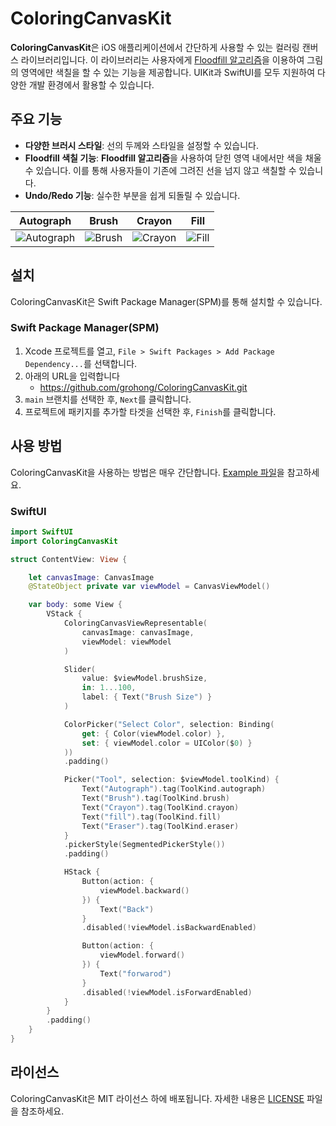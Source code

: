 # ColoringCanvasKit

**ColoringCanvasKit**은 iOS 애플리케이션에서 간단하게 사용할 수 있는 컬러링 캔버스 라이브러리입니다. 이 라이브러리는 사용자에게 [Floodfill 알고리즘](https://ko.wikipedia.org/wiki/%ED%94%8C%EB%9F%AC%EB%93%9C_%ED%95%84)을 이용하여 그림의 영역에만 색칠을 할 수 있는 기능을 제공합니다. UIKit과 SwiftUI를 모두 지원하여 다양한 개발 환경에서 활용할 수 있습니다.

## 주요 기능

- **다양한 브러시 스타일**: 선의 두께와 스타일을 설정할 수 있습니다.
- **Floodfill 색칠 기능**: **Floodfill 알고리즘**을 사용하여 닫힌 영역 내에서만 색을 채울 수 있습니다. 이를 통해 사용자들이 기존에 그려진 선을 넘지 않고 색칠할 수 있습니다.
- **Undo/Redo 기능**: 실수한 부분을 쉽게 되돌릴 수 있습니다.

| Autograph | Brush | Crayon | Fill |
|------|-----|------|-------|
|![Autograph](./images/RPReplay_Final1725321321.gif)|![Brush](./images/RPReplay_Final1725321331.gif)|![Crayon](./images/RPReplay_Final1725321346.gif)|![Fill](./images/RPReplay_Final1725321362.gif)|

## 설치

ColoringCanvasKit은 Swift Package Manager(SPM)를 통해 설치할 수 있습니다.

### Swift Package Manager(SPM)

1. Xcode 프로젝트를 열고, `File > Swift Packages > Add Package Dependency...`를 선택합니다.
2. 아래의 URL을 입력합니다
    - https://github.com/grohong/ColoringCanvasKit.git
3. `main` 브랜치를 선택한 후, `Next`를 클릭합니다.
4. 프로젝트에 패키지를 추가할 타겟을 선택한 후, `Finish`를 클릭합니다.

## 사용 방법

ColoringCanvasKit을 사용하는 방법은 매우 간단합니다. [Example 파일](https://github.com/grohong/ColoringCanvasKit/tree/main/ColoringCanvasKitExample)을 참고하세요.

### SwiftUI

```swift
import SwiftUI
import ColoringCanvasKit

struct ContentView: View {

    let canvasImage: CanvasImage
    @StateObject private var viewModel = CanvasViewModel()

    var body: some View {
        VStack {
            ColoringCanvasViewRepresentable(
                canvasImage: canvasImage,
                viewModel: viewModel
            )

            Slider(
                value: $viewModel.brushSize,
                in: 1...100,
                label: { Text("Brush Size") }
            )

            ColorPicker("Select Color", selection: Binding(
                get: { Color(viewModel.color) },
                set: { viewModel.color = UIColor($0) }
            ))
            .padding()

            Picker("Tool", selection: $viewModel.toolKind) {
                Text("Autograph").tag(ToolKind.autograph)
                Text("Brush").tag(ToolKind.brush)
                Text("Crayon").tag(ToolKind.crayon)
                Text("fill").tag(ToolKind.fill)
                Text("Eraser").tag(ToolKind.eraser)
            }
            .pickerStyle(SegmentedPickerStyle())
            .padding()

            HStack {
                Button(action: {
                    viewModel.backward()
                }) {
                    Text("Back")
                }
                .disabled(!viewModel.isBackwardEnabled)

                Button(action: {
                    viewModel.forward()
                }) {
                    Text("forwarod")
                }
                .disabled(!viewModel.isForwardEnabled)
            }
        }
        .padding()
    }
}
```

## 라이선스

ColoringCanvasKit은 MIT 라이선스 하에 배포됩니다. 자세한 내용은 [LICENSE](https://github.com/grohong/ColoringCanvasKit/blob/main/LICENSE) 파일을 참조하세요.

